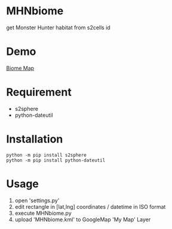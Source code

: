 # MHNbiome
get Monster Hunter habitat from s2cells id

# Demo
[Biome Map](https://www.google.com/maps/d/viewer?mid=1gy0JYyXqFpW712iaKhk8WLafNiOOUVE&hl=ja&usp=sharing)

# Requirement
* s2sphere
* python-dateutil
 
# Installation
```
python -m pip install s2sphere
python -m pip install python-dateutil
```

# Usage
1. open 'settings.py'
2. edit rectangle in [lat,lng] coordinates / datetime in ISO format
3. execute MHNbiome.py
4. upload 'MHNbiome.kml' to GoogleMap 'My Map' Layer
